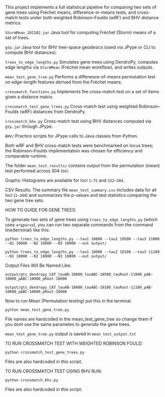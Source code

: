 This project implements a full statistical pipeline for comparing two sets of gene trees using Fréchet means, difference-in-means tests, and cross-match tests under both weighted Robinson–Foulds (wRF) and BHV distance metrics.



`SturmMean_201102.jar`
Java tool for computing Fréchet (Sturm) means of a set of trees.

`gtp.jar`
Java tool for BHV tree-space geodesics (used via JPype or CLI to compute BHV distances).

`trees_to_edge_lengths.py`
Simulates gene trees using DendroPy, computes edge lengths via `SturmMean` (Fréchet mean workflow), and writes outputs.

`mean_test_gene_tree.py`
Performs a difference-of-means permutation test on edge-length features derived from the Fréchet means.

`crossmatch_functions.py`
Implements the cross-match test on a set of items given a distance matrix.

`crossmatch_test_gene_trees.py`
Cross-match test using weighted Robinson–Foulds (wRF) distances from DendroPy.

`crossmatch_bhv.py`
Cross-match test using BHV distances computed via `gtp.jar` through JPype.

`BHV/`
Practice scripts for JPype calls to Java classes from Python.

Both wRF and BHV cross-match tests were benchmarked on locus trees; the Robinson–Foulds implementation was chosen for efficiency and comparable runtime.




The folder `mean_test_results/` contains output from the permutation (mean) test performed across 304 loci.

Graphs: Histograms are available for loci `1–75` and `152–304`.

CSV Results: The summary file `mean_test_summary.csv` includes data for all loci (`1–304`) and summarizes the p-values and test statistics comparing the two gene tree sets.



HOW TO GUIDE FOR GENE TREES:

To generate two sets of gene trees using `trees_to_edge_lengths.py` (which uses `argparse`), you can run two separate commands from the command line(terminal) like this:


`python trees_to_edge_lengths.py --tau1 10000 --tau2 10500 --tau3 11000 --N1 10000 --N2 10000 --N3 10000 --out output/`

`python trees_to_edge_lengths.py --tau1 10000 --tau2 10100 --tau3 11100 --N1 10000 --N2 10000 --N3 10000 --out output/`


Output Files Will Be Named Like:

`output/gts_dendropy_CAT_tauAB-10000_tauABC-10500_tauRoot-11000_pAB-10000_pABC-10000_pRoot-10000`

`output/gts_dendropy_CAT_tauAB-10000_tauABC-10100_tauRoot-11100_pAB-10000_pABC-10000_pRoot-10000`

Now to run Mean (Permutation testing) put this in the terminal.

`python mean_test_gene_tree.py`

File names are hardcoded in the mean_test_gene_tree so change them if you dont use the same parametes to generate the gene trees.

`mean_test_gene_tree.py` output is saved in `mean_test_output.txt`

TO RUN CROSSMATCH TEST WITH WEIGHTED ROBINSON FOULD:

`python crossmatch_test_gene_trees.py`

Files are also hardcoded in this script. 

TO RUN CROSSMATCH TEST USING BHV RUN:

`python crossmatch_bhv.py`  

Files are also hardcoded in this script. 










